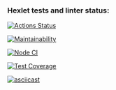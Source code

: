 ### Hexlet tests and linter status:

[![Actions Status](https://github.com/Olga2703/frontend-project-lvl2/workflows/hexlet-check/badge.svg)](https://github.com/Olga2703/frontend-project-lvl2/actions)

[![Maintainability](https://api.codeclimate.com/v1/badges/f980a2fbd299651a1f03/maintainability)](https://codeclimate.com/github/Olga2703/frontend-project-lvl2/maintainability)

[![Node CI](https://github.com/Olga2703/frontend-project-lvl2/actions/workflows/nodejs.yml/badge.svg)](https://github.com/Olga2703/frontend-project-lvl2/actions/workflows/nodejs.yml)

[![Test Coverage](https://api.codeclimate.com/v1/badges/f980a2fbd299651a1f03/test_coverage)](https://codeclimate.com/github/Olga2703/frontend-project-lvl2/test_coverage)

[![asciicast](https://asciinema.org/a/i1k4ld6rbCO3NQbjZuxEQkEKJ.svg)](https://asciinema.org/a/i1k4ld6rbCO3NQbjZuxEQkEKJ)
